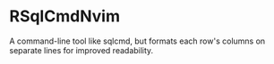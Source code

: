# RSqlCmdNvim
A command-line tool like sqlcmd, but formats each row's columns on separate lines for improved readability.

